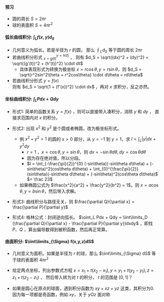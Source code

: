 #### 预习
- 圆的周长 $S = 2\pi r$
- 球的表面积 $S = 4\pi r^2$

#### 弧长曲线积分: $\int_L f(x,y) d_S$
- 几何意义为弧长。若是半径为 $r$ 的圆， 那么 $\oint_L d_S$ 等于圆的周长 $2\pi r$
- 若曲线积分形式  $_{x = g(t)}^{y=h(t)}$ ， 则有 $d_S = \sqrt{(dx)^2 + (dy)^2} = \sqrt{(g'(t))^2 + (h'(t))^2} \cdot dt$
  - 具体表现形式为转换为极坐标 $x = r\cos\theta, y = r\sin\theta$，则 $d_S = \sqrt{r^2sin^2\theta + r^2cos\theta} \cdot d\theta = rd\theta$ 
- 若曲线积分形式 $y=f(x)$ <br> 
  则有 $d_S = \sqrt{1 + (f'(x))^2} \cdot dx$ ，再对 $x$ 求积分，反之亦然。


#### 坐标曲线积分: $\int_L Pdx + Qdy$
- 形式1: 简单的函数关系 $y=f(x)$ ，则可以直接带入凑积分，消除 $y$ 和 $dy$ ， 直接求范围内对 $x$ 的积分。
  
- 形式2: 出现 $x^2$ 和 $y^2$ 是个圆或者椭圆，改为极坐标形式。 
  - 例 $x^2+y^2=1$ 的圆的 $x>0$ 部分，从 $y=-1$ 到 $y=1$，求 $I = \int_L |y|dx + y^2dy$
    - $r=1$ ，$x = \cos\theta, y = \sin\theta$，则 $dx = -\sin\theta d\theta, dy = \cos\theta d\theta$
    - 因为存在绝对值，所以分段。
    - $I = \int_{-\frac{\pi}{2}}^{0} (-sin\theta)(-sin\theta d\theta) + (-sin\theta)^2(cos\theta d\theta) + \int_{0}^{\frac{\pi}{2}}  (sin\theta)(-sin\theta d\theta) + (-sin\theta)^2(cos\theta d\theta)$ <br>
      $= \frac 23$
  - 如果椭圆公式为 $\frac{x^2}{a^2} + \frac{y^2}{b^2} = 1$，则 $x = a\cos\theta, y = b\sin\theta$，然后带入求解。

- 形式3: 曲线积分与路径无关，则 $\frac{\partial Q}{\partial x} = \frac{\partial P}{\partial y}$

- 形式4: 格林公式：封闭逆向弧长。 $\oint_L Pdx + Qdy = \iint\limits_D (\frac{\partial Q}{\partial x} - \frac{\partial P}{\partial y})dxdy$ ，即找 $P、Q$ ，算出偏导数得到被积函数，然后再正常算。



#### 曲面积分: $\iint\limits_{\Sigma} f(x,y,z)dS$

- 几何意义为面积。如果是半径为 $r$ 的球，那么 $\iint\limits_{\Sigma} dS$ 等于球的表面积 $4\pi r^2$
- 给定两点坐标，列出参数式方程 $x = x_1 + t(x_2-x_1), y = y_1 + t(y_2-y_1), z = z_1 + t(z_2-z_1)$ ， 然后带入转为对 $t$ 的积分， $t$ 的范围是 $[0,1]$？

- 如果是圆心在原点的球面，遇到积分函数为 $xy + xz + yz$ 这类，其积分为0. 因为每一项都是奇函数，例如 $xy$，关于 $yOz$ 面对称

